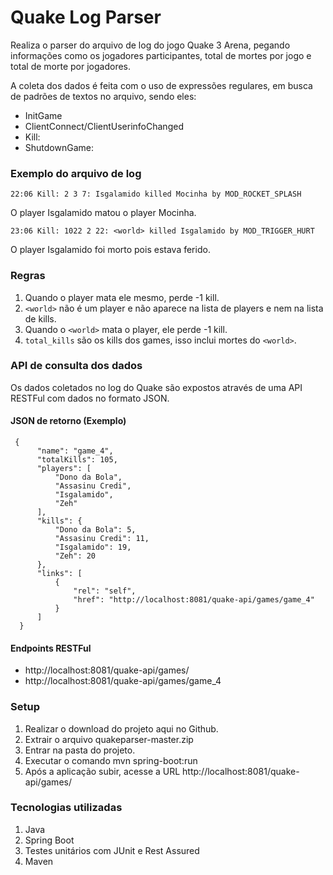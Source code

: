 # Quake Log Parser
  
  Realiza o parser do arquivo de log do jogo Quake 3 Arena, pegando informações como os jogadores participantes, total de mortes por jogo e total de morte por jogadores.
  
  A coleta dos dados é feita com o uso de expressões regulares, em busca de padrões de textos no arquivo, sendo eles:
   - InitGame
   - ClientConnect/ClientUserinfoChanged
   - Kill:
   - ShutdownGame:
  
  ### Exemplo do arquivo de log
    22:06 Kill: 2 3 7: Isgalamido killed Mocinha by MOD_ROCKET_SPLASH
  O player Isgalamido matou o player Mocinha.  
    
    23:06 Kill: 1022 2 22: <world> killed Isgalamido by MOD_TRIGGER_HURT
  O player Isgalamido foi morto pois estava ferido.
  
  ### Regras
  1. Quando o player mata ele mesmo, perde -1 kill.  
  2. `<world>` não é um player e não aparece na lista de players e nem na lista de kills.
  3. Quando o `<world>` mata o player, ele perde -1 kill.
  4. `total_kills` são os kills dos games, isso inclui mortes do `<world>`.  
  
  
  ### API de consulta dos dados
  Os dados coletados no log do Quake são expostos através de uma API RESTFul com dados no formato JSON.  
  
  #### JSON de retorno (Exemplo)
  ```
   {
        "name": "game_4",
        "totalKills": 105,
        "players": [
            "Dono da Bola",
            "Assasinu Credi",
            "Isgalamido",
            "Zeh"
        ],
        "kills": {
            "Dono da Bola": 5,
            "Assasinu Credi": 11,
            "Isgalamido": 19,
            "Zeh": 20
        },
        "links": [
            {
                "rel": "self",
                "href": "http://localhost:8081/quake-api/games/game_4"
            }
        ]
    }
  ```
  
  #### Endpoints RESTFul
   - http://localhost:8081/quake-api/games/
   - http://localhost:8081/quake-api/games/game_4
   
  ### Setup
  1. Realizar o download do projeto aqui no Github.
  2. Extrair o arquivo quakeparser-master.zip
  3. Entrar na pasta do projeto.
  4. Executar o comando mvn spring-boot:run
  5. Após a aplicação subir, acesse a URL http://localhost:8081/quake-api/games/
  
  ### Tecnologias utilizadas
  1. Java
  2. Spring Boot
  3. Testes unitários com JUnit e Rest Assured
  4. Maven
